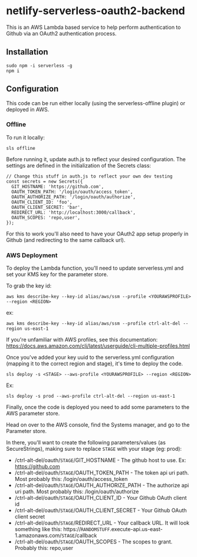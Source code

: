 # netlify-serverless-oauth2-backend

This is an AWS Lambda based service to help perform authentication to Github via an OAuth2 authentication process.


## Installation

```
sudo npm -i serverless -g
npm i
```

## Configuration

This code can be run either locally (using the serverless-offline plugin) or deployed in AWS.

### Offline

To run it locally:

```
sls offline
```

Before running it, update auth.js to reflect your desired configuration. The settings are defined in the initialization of the Secrets class:

```
// Change this stuff in auth.js to reflect your own dev testing
const secrets = new Secrets({
  GIT_HOSTNAME: 'https://github.com',
  OAUTH_TOKEN_PATH: '/login/oauth/access_token',
  OAUTH_AUTHORIZE_PATH: '/login/oauth/authorize',
  OAUTH_CLIENT_ID: 'foo',
  OAUTH_CLIENT_SECRET: 'bar',
  REDIRECT_URL: 'http://localhost:3000/callback',
  OAUTH_SCOPES: 'repo,user',
});
```

For this to work you'll also need to have your OAuth2 app setup properly in Github (and redirecting to the same callback url).

### AWS Deployment

To deploy the Lambda function, you'll need to update serverless.yml and set your KMS key for the parameter store.

To grab the key id:

```
aws kms describe-key --key-id alias/aws/ssm --profile <YOURAWSPROFILE> --region <REGION>
```

ex:

```
aws kms describe-key --key-id alias/aws/ssm --profile ctrl-alt-del --region us-east-1
```

If you're unfamiliar with AWS profiles, see this documentation: https://docs.aws.amazon.com/cli/latest/userguide/cli-multiple-profiles.html

Once you've added your key uuid to the serverless.yml configuration (mapping it to the correct region and stage), it's time to deploy the code.

```
sls deploy -s <STAGE> --aws-profile <YOURAWSPROFILE> --region <REGION>
```

Ex:

```
sls deploy -s prod --aws-profile ctrl-alt-del --region us-east-1
```

Finally, once the code is deployed you need to add some parameters to the AWS parameter store.

Head on over to the AWS console, find the Systems manager, and go to the Parameter store.

In there, you'll want to create the following parameters/values (as SecureStrings), making sure to replace `STAGE` with your stage (eg: prod):

* /ctrl-alt-del/oauth/`STAGE`/GIT_HOSTNAME - The github host to use. Ex: https://github.com
* /ctrl-alt-del/oauth/`STAGE`/OAUTH_TOKEN_PATH - The token api uri path. Most probably this: /login/oauth/access_token
* /ctrl-alt-del/oauth/`STAGE`/OAUTH_AUTHORIZE_PATH - The authorize api uri path. Most probably this: /login/oauth/authorize 
* /ctrl-alt-del/oauth/`STAGE`/OAUTH_CLIENT_ID - Your Github OAuth client id
* /ctrl-alt-del/oauth/`STAGE`/OAUTH_CLIENT_SECRET - Your Github OAuth client secret
* /ctrl-alt-del/oauth/`STAGE`/REDIRECT_URL - Your callback URL. It will look something like this: https://`RANDOMSTUFF`.execute-api.us-east-1.amazonaws.com/`STAGE`/callback
* /ctrl-alt-del/oauth/`STAGE`/OAUTH_SCOPES - The scopes to grant. Probably this: repo,user

